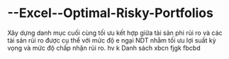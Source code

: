 # --Excel--Optimal-Risky-Portfolios
Xây dựng danh mục cuối cùng tối ưu kết hợp giữa tài sản phi rủi ro và các tài sản rủi ro được cụ thể với mức độ e ngại NDT nhằm tối ưu lợi suất kỳ vọng và mức độ chấp nhận rủi ro.
hv
k
Danh sách 
xbcn
fjgk
fbcbd